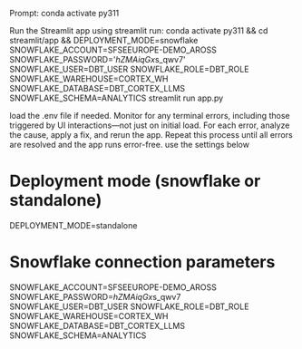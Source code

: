 Prompt:
conda activate py311

Run the Streamlit app using streamlit run:
conda activate py311 && cd streamlit/app && DEPLOYMENT_MODE=snowflake SNOWFLAKE_ACCOUNT=SFSEEUROPE-DEMO_AROSS SNOWFLAKE_PASSWORD='*hZMAiqGx*s_qwv7' SNOWFLAKE_USER=DBT_USER SNOWFLAKE_ROLE=DBT_ROLE SNOWFLAKE_WAREHOUSE=CORTEX_WH SNOWFLAKE_DATABASE=DBT_CORTEX_LLMS SNOWFLAKE_SCHEMA=ANALYTICS streamlit run app.py

load the .env file if needed. Monitor for any terminal errors, including those triggered by UI interactions—not just on initial load. For each error, analyze the cause, apply a fix, and rerun the app. Repeat this process until all errors are resolved and the app runs error-free. use the settings below

# Deployment mode (snowflake or standalone)
DEPLOYMENT_MODE=standalone
# Snowflake connection parameters
SNOWFLAKE_ACCOUNT=SFSEEUROPE-DEMO_AROSS
SNOWFLAKE_PASSWORD=*hZMAiqGx*s_qwv7
SNOWFLAKE_USER=DBT_USER
SNOWFLAKE_ROLE=DBT_ROLE
SNOWFLAKE_WAREHOUSE=CORTEX_WH
SNOWFLAKE_DATABASE=DBT_CORTEX_LLMS
SNOWFLAKE_SCHEMA=ANALYTICS